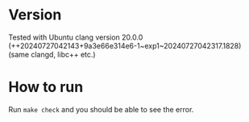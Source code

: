 # Version
Tested with Ubuntu clang version 20.0.0 (++20240727042143+9a3e66e314e6-1~exp1~20240727042317.1828) (same clangd, libc++ etc.)

# How to run
Run `make check` and you should be able to see the error.
